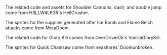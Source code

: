 The related code and assets for Shoulder Cannons, dash, and double jump come from H3LLW4LK3R's HellCrusher.  

The sprites for the supplies generated after Ice Bomb and Flame Belch attacks come from MetaDoom.  

The related code for Glory Kill comes from OverDriver05's VanillaGloryKill.  

The sprites for Quick Chainsaw come from seashores' Doomunbroken.

